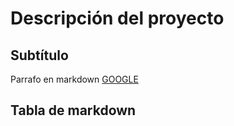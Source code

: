 # Descripción del proyecto

## Subtítulo

Parrafo en markdown [GOOGLE](www.google.com)

## Tabla de markdown
